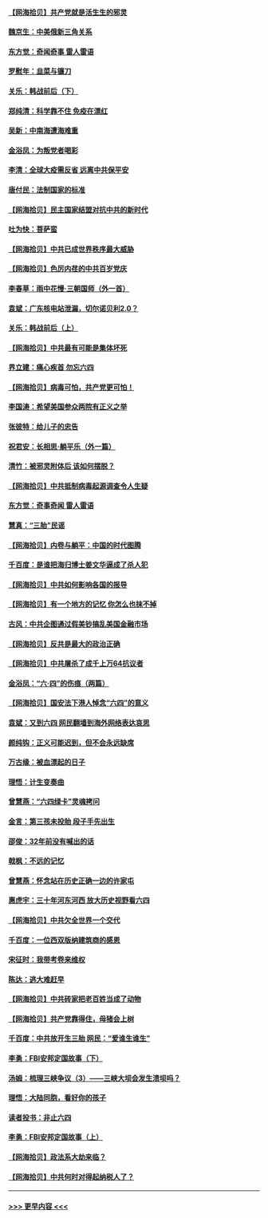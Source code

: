#### [【网海拾贝】共产党就是活生生的邪灵](../pages/nsc993/n13036627.md?t=06221351) 
#### [魏京生：中美俄新三角关系](../pages/nsc993/n13035986.md?t=06221351) 
#### [东方觉：奇闻奇事 雷人雷语](../pages/nsc993/n13035878.md?t=06221351) 
#### [罗慰年：韭菜与镰刀](../pages/nsc993/n13034374.md?t=06221351) 
#### [关乐：韩战前后（下）](../pages/nsc993/n13034113.md?t=06221351) 
#### [郑纯清：科学靠不住 免疫在漂红](../pages/nsc993/n13034093.md?t=06221351) 
#### [吴新：中南海遭海难重](../pages/nsc993/n13034084.md?t=06221351) 
#### [金浴凤：为叛党者喝彩](../pages/nsc993/n13034058.md?t=06221351) 
#### [李清：全球大疫需反省 远离中共保平安](../pages/nsc993/n13033784.md?t=06221351) 
#### [唐付民：法制国家的标准](../pages/nsc993/n13032944.md?t=06221351) 
#### [【网海拾贝】民主国家结盟对抗中共的新时代](../pages/nsc993/n13031717.md?t=06221351) 
#### [吐为快：菩萨蛮](../pages/nsc993/n13030033.md?t=06221351) 
#### [【网海拾贝】中共已成世界秩序最大威胁](../pages/nsc993/n13028138.md?t=06221351) 
#### [【网海拾贝】色厉内荏的中共百岁党庆](../pages/nsc993/n13025582.md?t=06221351) 
#### [李春草：雨中花慢‧三朝国师（外一首）](../pages/nsc993/n13025567.md?t=06221351) 
#### [袁斌：广东核电站泄漏，切尔诺贝利2.0？](../pages/nsc993/n13025475.md?t=06221351) 
#### [关乐：韩战前后（上）](../pages/nsc993/n13025387.md?t=06221351) 
#### [【网海拾贝】中共最有可能是集体坏死](../pages/nsc993/n13023101.md?t=06221351) 
#### [界立建：痛心疾首 勿忘六四](../pages/nsc993/n13022339.md?t=06221351) 
#### [【网海拾贝】病毒可怕，共产党更可怕！](../pages/nsc993/n13020728.md?t=06221351) 
#### [李国涛：希望美国参众两院有正义之举](../pages/nsc993/n13020674.md?t=06221351) 
#### [张彼特：给儿子的忠告](../pages/nsc993/n13018934.md?t=06221351) 
#### [祝君安：长相思‧躺平乐（外一篇）](../pages/nsc993/n13018923.md?t=06221351) 
#### [清竹：被邪灵附体后 该如何摆脱？](../pages/nsc993/n13018877.md?t=06221351) 
#### [【网海拾贝】中共抵制病毒起源调查令人生疑](../pages/nsc993/n13017785.md?t=06221351) 
#### [东方觉：奇事奇闻 雷人雷语](../pages/nsc993/n13017577.md?t=06221351) 
#### [慧真：“三胎”民谣](../pages/nsc993/n13017394.md?t=06221351) 
#### [【网海拾贝】内卷与躺平：中国的时代图腾](../pages/nsc993/n13016128.md?t=06221351) 
#### [千百度：是谁把海归博士姜文华逼成了杀人犯](../pages/nsc993/n13015218.md?t=06221351) 
#### [【网海拾贝】中共如何影响各国的报导](../pages/nsc993/n13012599.md?t=06221351) 
#### [【网海拾贝】有一个地方的记忆 你怎么也抹不掉](../pages/nsc993/n13009802.md?t=06221351) 
#### [古风：中共企图通过假美钞搞乱美国金融市场](../pages/nsc993/n13009626.md?t=06221351) 
#### [【网海拾贝】反共是最大的政治正确](../pages/nsc993/n13007051.md?t=06221351) 
#### [【网海拾贝】中共屠杀了成千上万64抗议者](../pages/nsc993/n13002713.md?t=06221351) 
#### [金浴凤：“六·四”的伤痕（两篇）](../pages/nsc993/n13001719.md?t=06221351) 
#### [【网海拾贝】国安法下港人悼念“六四”的意义](../pages/nsc993/n13001039.md?t=06221351) 
#### [袁斌：又到六四 网民翻墙到海外网络表达哀思](../pages/nsc993/n13000995.md?t=06221351) 
#### [颜纯钩：正义可能迟到，但不会永远缺席](../pages/nsc993/n13000920.md?t=06221351) 
#### [万古缘：被血漂起的日子](../pages/nsc993/n13000914.md?t=06221351) 
#### [理悟：计生变奏曲](../pages/nsc993/n13000414.md?t=06221351) 
#### [曾慧燕：“六四绿卡”灵魂拷问](../pages/nsc993/n13000277.md?t=06221351) 
#### [金言：第三孩未投胎 段子手先出生](../pages/nsc993/n13000215.md?t=06221351) 
#### [邵俊：32年前没有喊出的话](../pages/nsc993/n13000181.md?t=06221351) 
#### [戟枫：不远的记忆](../pages/nsc993/n13000121.md?t=06221351) 
#### [曾慧燕：怀念站在历史正确一边的许家屯](../pages/nsc993/n13000073.md?t=06221351) 
#### [惠虎宇：三十年河东河西 放大历史视野看六四](../pages/nsc993/n13000018.md?t=06221351) 
#### [【网海拾贝】中共欠全世界一个交代](../pages/nsc993/n12998706.md?t=06221351) 
#### [千百度：一位西双版纳建筑商的感恩](../pages/nsc993/n12998487.md?t=06221351) 
#### [宋征时：我带考卷来维权](../pages/nsc993/n12994088.md?t=06221351) 
#### [陈达：逃大难赶早](../pages/nsc993/n12993569.md?t=06221351) 
#### [【网海拾贝】中共砖家把老百姓当成了动物](../pages/nsc993/n12993483.md?t=06221351) 
#### [【网海拾贝】共产党靠得住，母猪会上树](../pages/nsc993/n12990730.md?t=06221351) 
#### [千百度：中共放开生三胎 网民：“爱谁生谁生”](../pages/nsc993/n12990644.md?t=06221351) 
#### [李勇：FBI安邦定国故事（下）](../pages/nsc993/n12987854.md?t=06221351) 
#### [汤姆：梳理三峡争议（3）——三峡大坝会发生溃坝吗？](../pages/nsc993/n12989806.md?t=06221351) 
#### [理悟：大陆同胞，看好你的孩子](../pages/nsc993/n12989778.md?t=06221351) 
#### [读者投书：非止六四](../pages/nsc993/n12989673.md?t=06221351) 
#### [李勇：FBI安邦定国故事（上）](../pages/nsc993/n12987749.md?t=06221351) 
#### [【网海拾贝】政法系大劫来临？](../pages/nsc993/n12987596.md?t=06221351) 
#### [【网海拾贝】中共何时对得起纳税人了？](../pages/nsc993/n12985578.md?t=06221351) 

----
#### [ >>> 更早内容 <<< ](../indexes/nsc993-earlier.md)
